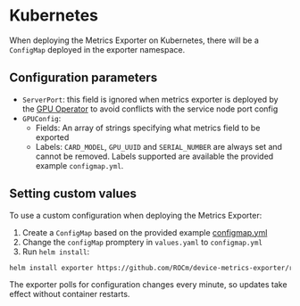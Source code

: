 # Kubernetes

When deploying the Metrics Exporter on Kubernetes, there will be a `ConfigMap` deployed in the exporter namespace.

## Configuration parameters

- `ServerPort`: this field is ignored when metrics exporter is deployed by the [GPU Operator](https://dcgpu.docs.amd.com/projects/gpu-operator/en/latest/) to avoid conflicts with the service node port config
- `GPUConfig`:
  - Fields: An array of strings specifying what metrics field to be exported
  - Labels: `CARD_MODEL`, `GPU_UUID` and `SERIAL_NUMBER` are always set and cannot be removed. Labels supported are available the provided example `configmap.yml`.

## Setting custom values

To use a custom configuration when deploying the Metrics Exporter:

1. Create a `ConfigMap` based on the provided example [configmap.yml](https://github.com/ROCm/device-metrics-exporter/blob/main/example/configmap.yaml)
2. Change the `configMap` promptery in `values.yaml` to `configmap.yml`
3. Run `helm install`:

```bash
helm install exporter https://github.com/ROCm/device-metrics-exporter/releases/download/v1.0.0/device-metrics-exporter-charts-v1.0.0.tgz -n metrics-exporter -f values.yaml --create-namespace
```

The exporter polls for configuration changes every minute, so updates take effect without container restarts.
